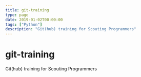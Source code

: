 ```yaml
---
title: git-training
type: page
date: 2019-01-02T00:00:00
tags: ["Python"]
description: "Git(hub) training for Scouting Programmers"
---
```


# git-training

Git(hub) training for Scouting Programmers

